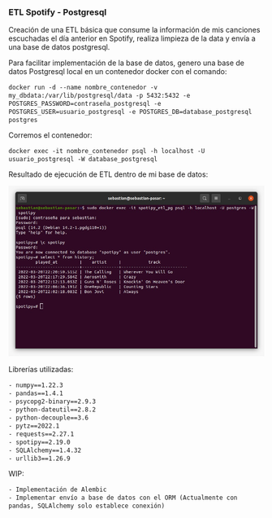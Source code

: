 ### ETL Spotify - Postgresql

Creación de una ETL básica que consume la información de mis canciones escuchadas el día anterior en Spotify, realiza limpieza de la data y envía a una base de datos postgresql.

Para facilitar implementación de la base de datos, genero una base de datos Postgresql local en un contenedor docker con el comando:

```
docker run -d --name nombre_contenedor -v my_dbdata:/var/lib/postgresql/data -p 5432:5432 -e POSTGRES_PASSWORD=contraseña_postgresql -e POSTGRES_USER=usuario_postgresql -e POSTGRES_DB=database_postgresql postgres
```

Corremos el contenedor:

```
docker exec -it nombre_contenedor psql -h localhost -U usuario_postgresql -W database_postgresql
```

Resultado de ejecución de ETL dentro de mi base de datos:

![Canciones escuchadas el 20 de marzo de 2022](/img/resultado.jpg)

Librerías utilizadas:

    - numpy==1.22.3
    - pandas==1.4.1
    - psycopg2-binary==2.9.3
    - python-dateutil==2.8.2
    - python-decouple==3.6
    - pytz==2022.1
    - requests==2.27.1
    - spotipy==2.19.0
    - SQLAlchemy==1.4.32
    - urllib3==1.26.9

WIP:

    - Implementación de Alembic
    - Implementar envío a base de datos con el ORM (Actualmente con pandas, SQLAlchemy solo establece conexión)